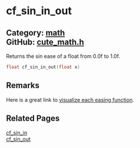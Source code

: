 # cf_sin_in_out

Category: [math](https://github.com/RandyGaul/cute_framework/blob/master/docs/api_reference?id=math)  
GitHub: [cute_math.h](https://github.com/RandyGaul/cute_framework/blob/master/include/cute_math.h)  
---

Returns the sin ease of a float from 0.0f to 1.0f.

```cpp
float cf_sin_in_out(float x)
```

## Remarks

Here is a great link to [visualize each easing function](https://easings.net/).

## Related Pages

[cf_sin_in](https://github.com/RandyGaul/cute_framework/blob/master/docs/math/cf_sin_in.md)  
[cf_sin_out](https://github.com/RandyGaul/cute_framework/blob/master/docs/math/cf_sin_out.md)  
